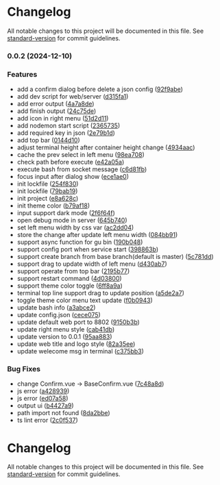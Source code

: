 # Changelog

All notable changes to this project will be documented in this file. See [standard-version](https://github.com/conventional-changelog/standard-version) for commit guidelines.

### 0.0.2 (2024-12-10)


### Features

* add a confirm dialog before delete a json config ([92f9abe](https://github.com/muzi131313/git-update-tool/commit/92f9abedc2709dc9c05fe7e47cfc9f4af9ebaf20))
* add dev script for web/server ([d315fa1](https://github.com/muzi131313/git-update-tool/commit/d315fa133428c4cbf384bc39a4c8d0fda05d2661))
* add error output ([4a7a8de](https://github.com/muzi131313/git-update-tool/commit/4a7a8dea9d8da0eeb9534b0137139e42d4947b9c))
* add finish output ([24c75de](https://github.com/muzi131313/git-update-tool/commit/24c75deeb9848c868f8aa4e8b96527c00f887616))
* add icon in right menu ([51d2d11](https://github.com/muzi131313/git-update-tool/commit/51d2d119599da7f913ead16bf30b6fb349eb9d8b))
* add nodemon start script ([2365735](https://github.com/muzi131313/git-update-tool/commit/23657356836950fc49edbd3a3026983745848588))
* add required key in json ([2e79b1d](https://github.com/muzi131313/git-update-tool/commit/2e79b1de305b2518cf8a920f84e92e8f7ca94095))
* add top bar ([0144d10](https://github.com/muzi131313/git-update-tool/commit/0144d1055d7f7417f50261f349d4111613837f67))
* adjust terminal height after container height change ([4934aac](https://github.com/muzi131313/git-update-tool/commit/4934aac717a31018512ee1bc7872f221cb087025))
* cache the prev select in left menu ([98ea708](https://github.com/muzi131313/git-update-tool/commit/98ea708d559688fdded39221152f69c05496eb83))
* check path before execute ([e42a05a](https://github.com/muzi131313/git-update-tool/commit/e42a05ab61424bda650c1a3645c48c15bfb11eb2))
* execute bash from socket message ([c6d81fb](https://github.com/muzi131313/git-update-tool/commit/c6d81fb4fbceabd65a4cf8bdecd6decf51cbe4aa))
* focus input after dialog show ([ece1ae0](https://github.com/muzi131313/git-update-tool/commit/ece1ae0d8db7bb8330e93fff8406c83407003205))
* init lockfile ([254f830](https://github.com/muzi131313/git-update-tool/commit/254f830a4d5d33eea521052bcdf3c3394e6ad27e))
* init lockfile ([79bab19](https://github.com/muzi131313/git-update-tool/commit/79bab191c2820407ef89b8f9089c48b7730ee3a2))
* init project ([e8a628c](https://github.com/muzi131313/git-update-tool/commit/e8a628ce5488d17c5ea3cf3714ac228f8312153d))
* init theme color ([b79af18](https://github.com/muzi131313/git-update-tool/commit/b79af184169c08fc41bf606ad6a2d2ce5aea2cc6))
* input support dark mode ([2f6f64f](https://github.com/muzi131313/git-update-tool/commit/2f6f64fb8de90dcc802261280e68d6f8ba1f20a1))
* open debug mode in server ([645b740](https://github.com/muzi131313/git-update-tool/commit/645b7400daa777933c9de1c7117089e9ab507159))
* set left menu width by css var ([ac2dd04](https://github.com/muzi131313/git-update-tool/commit/ac2dd04ce4f8eef95cae2a520ff27af571ff67e8))
* store the change after update left menu width ([084bb91](https://github.com/muzi131313/git-update-tool/commit/084bb91098b59688865e2d6a95a2ae7b0dda7496))
* support async function for gu bin ([190b048](https://github.com/muzi131313/git-update-tool/commit/190b048ac68a37209a4278a0108d9a9dc8c2a4bd))
* support config port when service start ([398863b](https://github.com/muzi131313/git-update-tool/commit/398863b274840fae127a78bfbdea49b717eb2be7))
* support create branch from base branch(default is master) ([5c781dd](https://github.com/muzi131313/git-update-tool/commit/5c781dd8b2e567cc8ca1ace69c346903c6d06a70))
* support drag to update width of left menu ([d430ab7](https://github.com/muzi131313/git-update-tool/commit/d430ab77f31fbb7a80905c498b25faa0b362952b))
* support operate from top bar ([2195b77](https://github.com/muzi131313/git-update-tool/commit/2195b77ea7e347608322df97d5fe8f87d9331e8d))
* support restart command ([4d03800](https://github.com/muzi131313/git-update-tool/commit/4d03800d27d120411f0ef7458d77f978c6621a85))
* support theme color toggle ([6ff8a9a](https://github.com/muzi131313/git-update-tool/commit/6ff8a9ac8bc86de01d0b208b31ab4d6b9aad39cc))
* terminal top line support drag to update position ([a5de2a7](https://github.com/muzi131313/git-update-tool/commit/a5de2a7e6154e0efa564d6980d24e6bc5ac4d00d))
* toggle theme color menu text update ([f0b0943](https://github.com/muzi131313/git-update-tool/commit/f0b094335f1bec2c97c3bfe63cb4117c9f4fce70))
* update bash info ([a3abce2](https://github.com/muzi131313/git-update-tool/commit/a3abce2c2353e0f4cefdb280f7d4fb4d8a38baf0))
* update config.json ([cece075](https://github.com/muzi131313/git-update-tool/commit/cece075294ed94f4623910559e068b3cbff9d891))
* update default web port to 8802 ([9150b3b](https://github.com/muzi131313/git-update-tool/commit/9150b3b61aab05afa708f087c048aba479d52e4e))
* update right menu style ([cab41db](https://github.com/muzi131313/git-update-tool/commit/cab41db5fafed17979952bcf2e738809288c6fd4))
* update version to 0.0.1 ([95aa883](https://github.com/muzi131313/git-update-tool/commit/95aa883dfdca899bec68d4c604fb768cb9c4f789))
* update web title and logo style ([82a35ee](https://github.com/muzi131313/git-update-tool/commit/82a35eef21ef7c5a3eb8d0b5a8248fd998eff16b))
* update welecome msg in terminal ([c375bb3](https://github.com/muzi131313/git-update-tool/commit/c375bb32fc3ef2d93d40a1520963be648756497e))


### Bug Fixes

* change Confirm.vue -> BaseConfirm.vue ([7c48a8d](https://github.com/muzi131313/git-update-tool/commit/7c48a8d8f1fec5629efd60617a87856b60efb212))
* js error ([a428939](https://github.com/muzi131313/git-update-tool/commit/a428939fea14d384c8ed070ede6cc91ec06d5a9e))
* js error ([ed07a58](https://github.com/muzi131313/git-update-tool/commit/ed07a584a098f89a7c98cf7ff177b603a1b3b9c3))
* output ui ([b4427a9](https://github.com/muzi131313/git-update-tool/commit/b4427a97e8de61b8a28305e8a88698f8b497d5ba))
* path import not found ([8da2bbe](https://github.com/muzi131313/git-update-tool/commit/8da2bbeb8dee50eaafdb6def3766fb3ff3086679))
* ts lint error ([2c0f537](https://github.com/muzi131313/git-update-tool/commit/2c0f537f2a28d3681c4367e6782024777669caff))

# Changelog

All notable changes to this project will be documented in this file. See [standard-version](https://github.com/conventional-changelog/standard-version) for commit guidelines.
